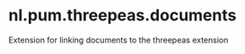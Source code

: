 nl.pum.threepeas.documents
==========================

Extension for linking documents to the threepeas extension
